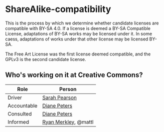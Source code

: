 # ShareAlike-compatibility
This is the process by which we determine whether candidate licenses are compatible with BY-SA 4.0. If a license is deemed a BY-SA Compatible License, adaptations of BY-SA works may be licensed under it. In some caess, adaptations of works under that other license may be licensed BY-SA. 

The Free Art License was the first license deemed compatible, and the GPLv3 is the second candidate license.

## Who's working on it at Creative Commons?

| Role  | Person |
| ------------- | ------------- |
| Driver  | [Sarah Pearson](https://github.com/sarahpearson)  |
| Accountable  | [Diane Peters](https://github.com/peterspdx)  |
| Consulted | [Diane Peters](https://github.com/peterspdx) |
| Informed | [Ryan Merkley](https://github.com/ryanmerkley), @mattl |
